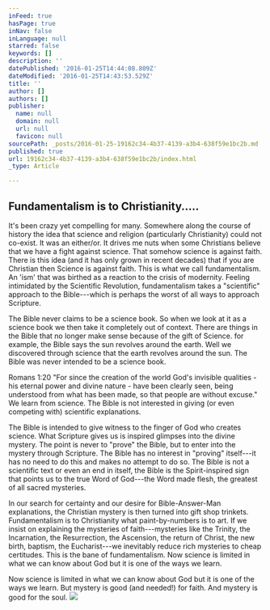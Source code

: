 ```yaml
---
inFeed: true
hasPage: true
inNav: false
inLanguage: null
starred: false
keywords: []
description: ''
datePublished: '2016-01-25T14:44:08.809Z'
dateModified: '2016-01-25T14:43:53.529Z'
title: ''
author: []
authors: []
publisher:
  name: null
  domain: null
  url: null
  favicon: null
sourcePath: _posts/2016-01-25-19162c34-4b37-4139-a3b4-638f59e1bc2b.md
published: true
url: 19162c34-4b37-4139-a3b4-638f59e1bc2b/index.html
_type: Article

---
```

## Fundamentalism is to Christianity.....

It's been crazy yet compelling for many.  Somewhere along the course of history the idea that science and religion (particularly Christianity) could not co-exist.  It was an either/or. It drives me nuts when some Christians believe that we have a fight against science. That somehow science is against faith. There is this idea (and it has only grown in recent decades) that if you are Christian then Science is against faith.  This is what we call fundamentalism.  An 'ism' that was birthed as a reaction to the crisis of modernity.  Feeling intimidated by the Scientific Revolution, fundamentalism takes a "scientific" approach to the Bible---which is perhaps the worst of all ways to approach Scripture.

The Bible never claims to be a science book. So when we look at it as a science book we then take it completely out of context. There are things in the Bible that no longer make sense because of the gift of Science.  for example, the Bible says the sun revolves around the earth. Well we discovered through science that the earth revolves around the sun. The Bible was never intended to be a science book.

Romans 1:20 "For since the creation of the world God's invisible qualities - his eternal power and divine nature - have been clearly seen, being understood from what has been made, so that people are without excuse." We learn from science.  The Bible is not interested in giving (or even competing with) scientific explanations.

The Bible is intended to give witness to the finger of God who creates science.  What Scripture gives us is inspired glimpses into the divine mystery. The point is never to "prove" the Bible, but to enter into the mystery through Scripture. The Bible has no interest in "proving" itself---it has no need to do this and makes no attempt to do so. The Bible is not a scientific text or even an end in itself, the Bible is the Spirit-inspired sign that points us to the true Word of God---the Word made flesh, the greatest of all sacred mysteries.

In our search for certainty and our desire for Bible-Answer-Man explanations, the Christian mystery is then turned into gift shop trinkets. Fundamentalism is to Christianity what paint-by-numbers is to art.  If we insist on explaining the mysteries of faith---mysteries like the Trinity, the Incarnation, the Resurrection, the Ascension, the return of Christ, the new birth, baptism, the Eucharist---we inevitably reduce rich mysteries to cheap certitudes. This is the bane of fundamentalism. Now science is limited in what we can know about God but it is one of the ways we learn. 

Now science is limited in what we can know about God but it is one of the ways we learn.  But mystery is good (and needed!) for faith. And mystery is good for the soul. ![](https://the-grid-user-content.s3-us-west-2.amazonaws.com/dae9bdd3-84a9-425f-8cf6-805f7cde54c0.jpg)